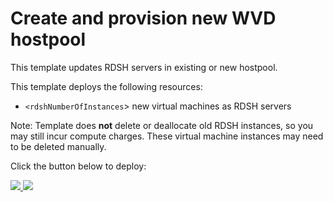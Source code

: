 # Create and provision new WVD hostpool

This template updates RDSH servers in existing or new hostpool.

This template deploys the following resources:
+ `<rdshNumberOfInstances`> new virtual machines as RDSH servers


Note: Template does **not** delete or deallocate old RDSH instances, so you may still incur compute charges. These virtual machine instances may need to be deleted manually.

Click the button below to deploy:


<a href="https://portal.azure.com/#create/Microsoft.Template/uri/https%3A%2F%2Fraw.githubusercontent.com%2FAzure%2FRDS-Templates%2Fmaster%2Fwvd-templates%2FCreate%20and%20provision%20WVD%20host%20pool%2FmainTemplate.json" target="_blank">
    <img src="http://azuredeploy.net/deploybutton.png"/>
</a>
<a href="http://armviz.io/#/?load=https%3A%2F%2Fraw.githubusercontent.com%2FAzure%2FRDS-Templates%2Fmaster%2Fwvd-templates%2FCreate%20and%20provision%20WVD%20host%20pool%2FmainTemplate.json" target="_blank">
    <img src="http://armviz.io/visualizebutton.png"/>
</a>
